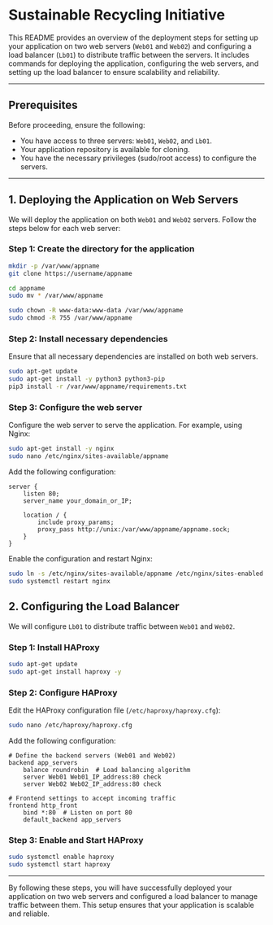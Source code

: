 # Sustainable Recycling Initiative

This README provides an overview of the deployment steps for setting up your application on two web servers (`Web01` and `Web02`) and configuring a load balancer (`Lb01`) to distribute traffic between the servers. It includes commands for deploying the application, configuring the web servers, and setting up the load balancer to ensure scalability and reliability.

---

## Prerequisites

Before proceeding, ensure the following:

- You have access to three servers: `Web01`, `Web02`, and `Lb01`.
- Your application repository is available for cloning.
- You have the necessary privileges (sudo/root access) to configure the servers.

---

## 1. Deploying the Application on Web Servers

We will deploy the application on both `Web01` and `Web02` servers. Follow the steps below for each web server:

### Step 1: Create the directory for the application
```bash
mkdir -p /var/www/appname
git clone https://username/appname

cd appname
sudo mv * /var/www/appname

sudo chown -R www-data:www-data /var/www/appname
sudo chmod -R 755 /var/www/appname
```

### Step 2: Install necessary dependencies
Ensure that all necessary dependencies are installed on both web servers.
```bash
sudo apt-get update
sudo apt-get install -y python3 python3-pip
pip3 install -r /var/www/appname/requirements.txt
```

### Step 3: Configure the web server
Configure the web server to serve the application. For example, using Nginx:
```bash
sudo apt-get install -y nginx
sudo nano /etc/nginx/sites-available/appname
```
Add the following configuration:
```plaintext
server {
    listen 80;
    server_name your_domain_or_IP;

    location / {
        include proxy_params;
        proxy_pass http://unix:/var/www/appname/appname.sock;
    }
}
```
Enable the configuration and restart Nginx:
```bash
sudo ln -s /etc/nginx/sites-available/appname /etc/nginx/sites-enabled
sudo systemctl restart nginx
```

## 2. Configuring the Load Balancer

We will configure `Lb01` to distribute traffic between `Web01` and `Web02`.

### Step 1: Install HAProxy
```bash
sudo apt-get update
sudo apt-get install haproxy -y
```

### Step 2: Configure HAProxy
Edit the HAProxy configuration file (`/etc/haproxy/haproxy.cfg`):
```bash
sudo nano /etc/haproxy/haproxy.cfg
```

Add the following configuration:
```plaintext
# Define the backend servers (Web01 and Web02)
backend app_servers
    balance roundrobin  # Load balancing algorithm
    server Web01 Web01_IP_address:80 check
    server Web02 Web02_IP_address:80 check

# Frontend settings to accept incoming traffic
frontend http_front
    bind *:80  # Listen on port 80
    default_backend app_servers
```

### Step 3: Enable and Start HAProxy
```bash
sudo systemctl enable haproxy
sudo systemctl start haproxy
```

---

By following these steps, you will have successfully deployed your application on two web servers and configured a load balancer to manage traffic between them. This setup ensures that your application is scalable and reliable.
